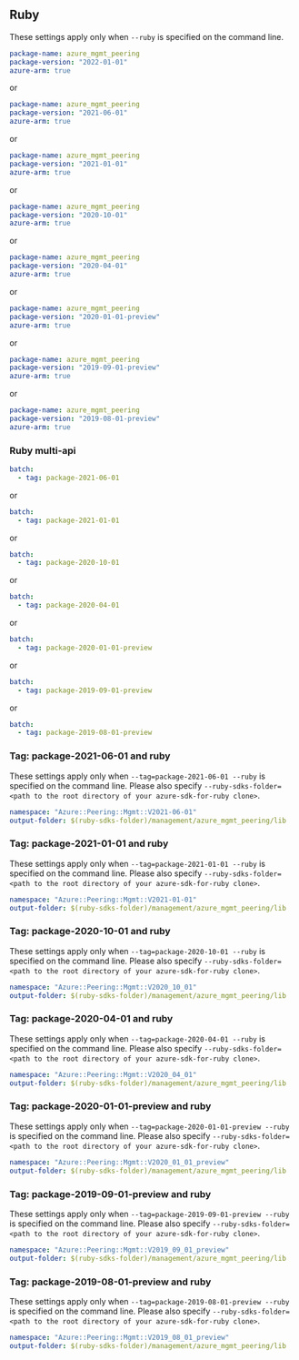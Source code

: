 ## Ruby

These settings apply only when `--ruby` is specified on the command line.

``` yaml
package-name: azure_mgmt_peering
package-version: "2022-01-01"
azure-arm: true
```
or
``` yaml
package-name: azure_mgmt_peering
package-version: "2021-06-01"
azure-arm: true
```
or
``` yaml
package-name: azure_mgmt_peering
package-version: "2021-01-01"
azure-arm: true
```
or
``` yaml
package-name: azure_mgmt_peering
package-version: "2020-10-01"
azure-arm: true
```
or
``` yaml
package-name: azure_mgmt_peering
package-version: "2020-04-01"
azure-arm: true
```
or
``` yaml
package-name: azure_mgmt_peering
package-version: "2020-01-01-preview"
azure-arm: true
```
or
``` yaml
package-name: azure_mgmt_peering
package-version: "2019-09-01-preview"
azure-arm: true
```
or
``` yaml
package-name: azure_mgmt_peering
package-version: "2019-08-01-preview"
azure-arm: true
```

### Ruby multi-api

``` yaml $(ruby) && $(multiapi)
batch:
  - tag: package-2021-06-01
```
or
``` yaml $(ruby) && $(multiapi)
batch:
  - tag: package-2021-01-01
```
or
``` yaml $(ruby) && $(multiapi)
batch:
  - tag: package-2020-10-01
```
or
``` yaml $(ruby) && $(multiapi)
batch:
  - tag: package-2020-04-01
```
or
``` yaml $(ruby) && $(multiapi)
batch:
  - tag: package-2020-01-01-preview
```
or
``` yaml $(ruby) && $(multiapi)
batch:
  - tag: package-2019-09-01-preview
```
or
``` yaml $(ruby) && $(multiapi)
batch:
  - tag: package-2019-08-01-preview
```

### Tag: package-2021-06-01 and ruby

These settings apply only when `--tag=package-2021-06-01 --ruby` is specified on the command line.
Please also specify `--ruby-sdks-folder=<path to the root directory of your azure-sdk-for-ruby clone>`.

``` yaml $(tag) == 'package-2021-06-01' && $(ruby)
namespace: "Azure::Peering::Mgmt::V2021-06-01"
output-folder: $(ruby-sdks-folder)/management/azure_mgmt_peering/lib
```

### Tag: package-2021-01-01 and ruby

These settings apply only when `--tag=package-2021-01-01 --ruby` is specified on the command line.
Please also specify `--ruby-sdks-folder=<path to the root directory of your azure-sdk-for-ruby clone>`.

``` yaml $(tag) == 'package-2021-01-01' && $(ruby)
namespace: "Azure::Peering::Mgmt::V2021-01-01"
output-folder: $(ruby-sdks-folder)/management/azure_mgmt_peering/lib
```

### Tag: package-2020-10-01 and ruby

These settings apply only when `--tag=package-2020-10-01 --ruby` is specified on the command line.
Please also specify `--ruby-sdks-folder=<path to the root directory of your azure-sdk-for-ruby clone>`.

``` yaml $(tag) == 'package-2020-10-01' && $(ruby)
namespace: "Azure::Peering::Mgmt::V2020_10_01"
output-folder: $(ruby-sdks-folder)/management/azure_mgmt_peering/lib
```

### Tag: package-2020-04-01 and ruby

These settings apply only when `--tag=package-2020-04-01 --ruby` is specified on the command line.
Please also specify `--ruby-sdks-folder=<path to the root directory of your azure-sdk-for-ruby clone>`.

``` yaml $(tag) == 'package-2020-04-01' && $(ruby)
namespace: "Azure::Peering::Mgmt::V2020_04_01"
output-folder: $(ruby-sdks-folder)/management/azure_mgmt_peering/lib
```

### Tag: package-2020-01-01-preview and ruby

These settings apply only when `--tag=package-2020-01-01-preview --ruby` is specified on the command line.
Please also specify `--ruby-sdks-folder=<path to the root directory of your azure-sdk-for-ruby clone>`.

``` yaml $(tag) == 'package-2020-01-01-preview' && $(ruby)
namespace: "Azure::Peering::Mgmt::V2020_01_01_preview"
output-folder: $(ruby-sdks-folder)/management/azure_mgmt_peering/lib
```

### Tag: package-2019-09-01-preview and ruby

These settings apply only when `--tag=package-2019-09-01-preview --ruby` is specified on the command line.
Please also specify `--ruby-sdks-folder=<path to the root directory of your azure-sdk-for-ruby clone>`.

``` yaml $(tag) == 'package-2019-09-01-preview' && $(ruby)
namespace: "Azure::Peering::Mgmt::V2019_09_01_preview"
output-folder: $(ruby-sdks-folder)/management/azure_mgmt_peering/lib
```

### Tag: package-2019-08-01-preview and ruby

These settings apply only when `--tag=package-2019-08-01-preview --ruby` is specified on the command line.
Please also specify `--ruby-sdks-folder=<path to the root directory of your azure-sdk-for-ruby clone>`.

``` yaml $(tag) == 'package-2019-08-01-preview' && $(ruby)
namespace: "Azure::Peering::Mgmt::V2019_08_01_preview"
output-folder: $(ruby-sdks-folder)/management/azure_mgmt_peering/lib
```